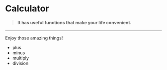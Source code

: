 # Calculator

> #### It has useful functions that make your life **convenient**.

---

Enjoy those amazing things!

- plus
- minus
- multiply
- division
